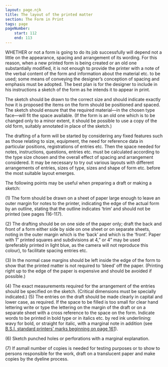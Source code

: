 ```yaml
---
layout: page.njk
title: The layout of the printed matter
section: The Form in Print
tags: page
pageNumber:
    start: 112
    end: 113
---
```


WHETHER or not a form is going to do its job successfully will depend not a little on
the appearance, spacing and arrangement of its wording. For this reason, when a new
printed form is being created or an old one substantially modified, it is not enough to
provide the printer with a note of the verbal content of the form and information
about the material etc. to be used; some means of conveying the designer’s conception
of spacing and emphasis must be adopted. The best plan is for the designer to include
in his instructions a sketch of the form as he intends it to appear in print.

The sketch should be drawn to the correct size and should indicate exactly how it is
proposed the items on the form should be positioned and spaced. The sketch should
ensure that the required material—in the chosen type face—will fit the space available. (If the form is an old one which is to be changed only to a minor extent, it should
be possible to use a copy of the old form, suitably annotated in place of the sketch.)

The drafting of a form will be started by considering any fixed features such as those
relating to size, equipment, the need for reference data in particular positions, registrations of entries etc. Then the space needed for notes, instructions, questions,
entries etc. must be calculated according to the type size chosen and the overall effect
of spacing and arrangement considered. It may be necessary to try out various layouts
with different arrangements of entries, sizes of type, sizes and shape of form etc. before
the most suitable layout emerges.

The following points may be useful when preparing a draft or making a sketch:

(1) The form should be drawn on a sheet of paper large enough to leave an outer
margin for notes to the printer, indicating the edge of the actual form by an outline,
stating that the outline indicates ‘trim’ and should not be printed (see pages 116-117).

(2) The drafting should be on one side of the paper only; draft the back and front
of a form either side by side on one sheet or on separate sheets, noting in the outer
margin which is the ‘back’ and which is the ‘front’. Paper with 1” printed squares and
subdivisions at 4,” or 4” may be used (preferably printed in light blue, as the camera
will not reproduce this colour), to facilitate spacing entries etc.

(3) In the normal case margins should be left inside the edge of the form to show
that the printed matter is not required to ‘bleed’ off the paper. (Printing right up to
the edge of the paper is expensive and should be avoided if possible.)

(4) The exact measurements required for the arrangement of the entries should
be specified on the sketch. (Critical dimensions must be specially indicated.)
(5) The entries on the draft should be made clearly in capital and lower case, as
required. If the space to be filled is too small for clear hand lettering write or type the
lettering on the margin of the draft or on a separate sheet with a cross reference to the
space on the form. Indicate words to be printed in bold type or in italics etc. by red
ink underlining: wavy for bold, or straight for italic, with a marginal note in addition
(see [B.S.I. standard printers’ marks beginning on page 161](/table-of-symbols-for-proof-correction/)).

(6) Sketch punched holes or perforations with a marginal explanation.

(7) If asmall number of copies is needed for testing purposes or to show to persons
responsible for the work, draft on a translucent paper and make copies by the dyeline
process.
